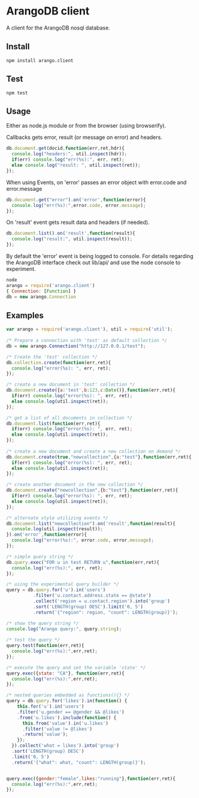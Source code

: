 ArangoDB client
===============
A client for the ArangoDB nosql database.

Install
-------
```
npm install arango.client
```

Test
----
```
npm test
```

Usage
-----
Either as node.js module or from the browser (using browserify).


Callbacks gets error, result (or message on error) and headers. 
```javascript
db.document.get(docid,function(err,ret,hdr){
  console.log("headers:", util.inspect(hdr));
  if(err) console.log("err(%s):", err, ret);
  else console.log("result: ", util.inspect(ret));
});
```
When using Events, on 'error' passes an error object with error.code and error.message
```javascript
db.document.get("error").on('error',function(error){
  console.log("err(%s):",error.code, error.message);
});
```
On 'result' event gets result data and headers (if needed).
```javascript
db.document.list().on('result',function(result){
  console.log("result:", util.inspect(result));
});
```
By default the 'error' event is being logged to console.
For details regarding the ArangoDB interface check out lib/api/ 
and use the node console to experiment.
```javascript
node
arango = require('arango.client')
{ Connection: [Function] }
db = new arango.Connection
```

Examples
--------
```javascript
var arango = require('arango.client'), util = require('util');
 
/* Prepare a connection with 'test' as default collection */ 
db = new arango.Connection("http://127.0.0.1/test");

/* Create the 'test' collection */
db.collection.create(function(err,ret){
  console.log("error(%s): ", err, ret);
});

/* create a new document in 'test' collection */
db.document.create({a:'test',b:123,c:Date()},function(err,ret){
  if(err) console.log("error(%s): ", err, ret);
  else console.log(util.inspect(ret));
});

/* get a list of all documents in collection */
db.document.list(function(err,ret){
  if(err) console.log("error(%s): ", err, ret);
  else console.log(util.inspect(ret));
});
 
/* create a new document and create a new collection on demand */
db.document.create(true,"newcollection",{a:"test"},function(err,ret){
  if(err) console.log("error(%s): ", err, ret);
  else console.log(util.inspect(ret));
});

/* create another document in the new collection */
db.document.create("newcollection",{b:"test"},function(err,ret){
  if(err) console.log("error(%s): ", err, ret);
  else console.log(util.inspect(ret));
});

/* alternate style utilizing events */
db.document.list("newcollection").on('result',function(result){
  console.log(util.inspect(result));
}).on('error',function(error){
  console.log("error(%s):", error.code, error.message);
});

/* simple query string */
db.query.exec("FOR u in test RETURN u",function(err,ret){
  console.log("err(%s):", err, ret);
});

/* using the experimental query builder */
query = db.query.for('u').in('users')
          .filter('u.contact.address.state == @state')
          .collect('region = u.contact.region').into('group')
          .sort('LENGTH(group) DESC').limit('0, 5')
          .return('{"region": region, "count": LENGTH(group)}');

/* show the query string */
console.log("Arango query:", query.string);
                
/* test the query */
query.test(function(err,ret){
  console.log("err(%s):",err,ret);
});

/* execute the query and set the variable 'state' */
query.exec({state: "CA"}, function(err,ret){
  console.log("err(%s):",err,ret);
});

/* nested queries embedded as functions(){} */
query = db.query.for('likes').in(function() {
    this.for('u').in('users')
    .filter('u.gender == @gender && @likes')
    .from('u.likes').include(function() {
      this.from('value').in('u.likes')
      .filter('value != @likes')
      .return('value');
    });
  }).collect('what = likes').into('group')
  .sort('LENGTH(group) DESC')
  .limit('0, 5')
  .return('{"what": what, "count": LENGTH(group)}');


query.exec({gender:"female",likes:"running"},function(err,ret){
  console.log("err(%s):",err,ret);
});
```

